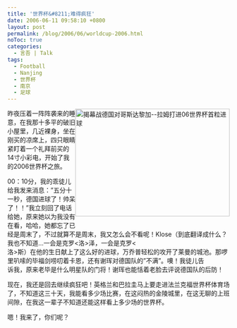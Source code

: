 ```yaml
---
title: '世界杯&#8211;难得疯狂'
date: 2006-06-11 09:58:10 +0800
layout: post
permalink: /blog/2006/06/worldcup-2006.html
noToc: true
categories:
  - 言吾 | Talk
tags:
  - Football
  - Nanjing
  - 世界杯
  - 南京
  - 足球
---
```

<img title="揭幕战德国对哥斯达黎加--拉姆打进06世界杯首粒进球" alt="揭幕战德国对哥斯达黎加--拉姆打进06世界杯首粒进球" style="width: 350px; height: 244px; float: right;" src="{{ site.JB.STATIC_PATH }}/images/worldcup-2006.jpg" class="alignright" />昨夜压着一阵阵袭来的睡意，在我那十多平的破旧小屋里，几近裸身，坐在刚买的凉席上，四只眼睛紧盯着一个礼拜前买的14寸小彩电，开始了我的2006世界杯之旅。

00：10分，我的乖徒儿给我发来消息：&#8221;五分十一秒，德国进球了！帅呆了！！&#8221;我立刻回了电话给她，原来她以为我没有在看，哈哈，她都忘了已  
经是周末了，不过就算不是周末，我又怎么会不看呢！Klose（到底翻译成什么？我也不知道&#8230;一会是克罗<洛>泽，一会是克罗<  
洛>斯）在他的生日献上了这么好的进球，万乔普轻松的攻开了莱曼的城池。那啰里叭嗦的毕福剑唠叨着卡恩，还有谢珲对德国队的&#8221;不满&#8221;。噢！我徒儿告  
诉我，原来老毕是什么明星队的门将！谢珲也能恬着老脸去评说德国队的后防！

现在，我还是回去继续疯狂吧！英格兰和巴拉圭马上要走进法兰克福世界杯体育场了，不知道这三十天，我能看多少场比赛，在这闷热的金陵城里，在这无聊的上班间隙，在我这一辈子不知道还能这样看上多少场的世界杯。

嗯！我来了，你们呢？
